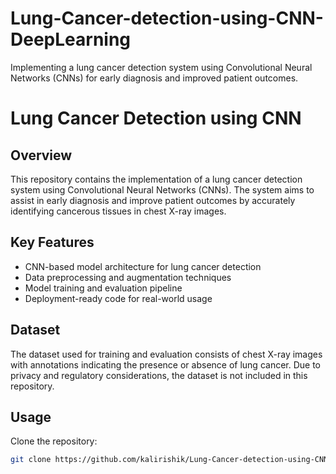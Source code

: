 # Lung-Cancer-detection-using-CNN-DeepLearning
 Implementing a lung cancer detection system using Convolutional Neural Networks (CNNs) for early diagnosis and improved patient outcomes.
# Lung Cancer Detection using CNN

## Overview
This repository contains the implementation of a lung cancer detection system using Convolutional Neural Networks (CNNs). The system aims to assist in early diagnosis and improve patient outcomes by accurately identifying cancerous tissues in chest X-ray images.

## Key Features
- CNN-based model architecture for lung cancer detection
- Data preprocessing and augmentation techniques
- Model training and evaluation pipeline
- Deployment-ready code for real-world usage

## Dataset
The dataset used for training and evaluation consists of chest X-ray images with annotations indicating the presence or absence of lung cancer. Due to privacy and regulatory considerations, the dataset is not included in this repository.

## Usage
Clone the repository:
   ```bash
   git clone https://github.com/kalirishik/Lung-Cancer-detection-using-CNN-DeepLearning
